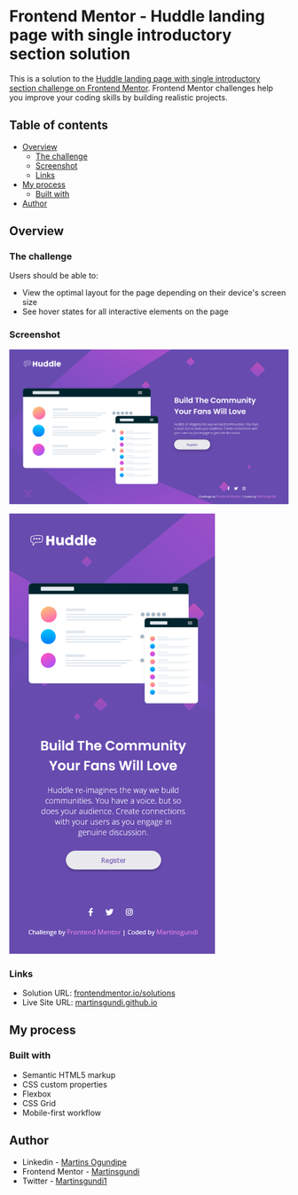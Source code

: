 # Frontend Mentor - Huddle landing page with single introductory section solution

This is a solution to the [Huddle landing page with single introductory section challenge on Frontend Mentor](https://www.frontendmentor.io/challenges/huddle-landing-page-with-a-single-introductory-section-B_2Wvxgi0). Frontend Mentor challenges help you improve your coding skills by building realistic projects. 

## Table of contents

- [Overview](#overview)
  - [The challenge](#the-challenge)
  - [Screenshot](#screenshot)
  - [Links](#links)
- [My process](#my-process)
  - [Built with](#built-with)
- [Author](#author)


## Overview

### The challenge

Users should be able to:

- View the optimal layout for the page depending on their device's screen size
- See hover states for all interactive elements on the page

### Screenshot


![](./images/Screenshot%20desktop.png)


![](./images/Screenshot%20mobile.png)



### Links

- Solution URL: [frontendmentor.io/solutions](https://www.frontendmentor.io/solutions/responsive-huddle-landing-page-using-flex-and-grid-zPVaIetHZh)
- Live Site URL: [martinsgundi.github.io](https://martinsgundi.github.io/Huddle-landing-page-with-single-introductory-section/)

## My process

### Built with

- Semantic HTML5 markup
- CSS custom properties
- Flexbox
- CSS Grid
- Mobile-first workflow

## Author

- Linkedin - [Martins Ogundipe](https://www.linkedin.com/in/martinsgundi)
- Frontend Mentor - [Martinsgundi](https://www.frontendmentor.io/profile/Martinsgundi)
- Twitter - [Martinsgundi1](https://www.twitter.com/martinsgundi1)